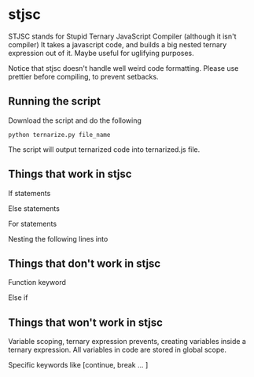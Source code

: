 # stjsc
STJSC stands for Stupid Ternary JavaScript Compiler (although it isn't compiler)
It takes a javascript code, and builds a big nested ternary expression out of it. Maybe useful for uglifying purposes.

Notice that stjsc doesn't handle well weird code formatting. Please use prettier before compiling, to prevent setbacks.

## Running the script
Download the script and do the following

```
python ternarize.py file_name
```

The script will output ternarized code into ternarized.js file.


## Things that work in stjsc
If statements

Else statements

For statements

Nesting the following lines into  

## Things that don't work in stjsc
Function keyword

Else if

## Things that won't work in stjsc
Variable scoping, ternary expression prevents, creating variables inside a ternary expression. All variables in code are stored in global scope.

Specific keywords like [continue, break ... ]

